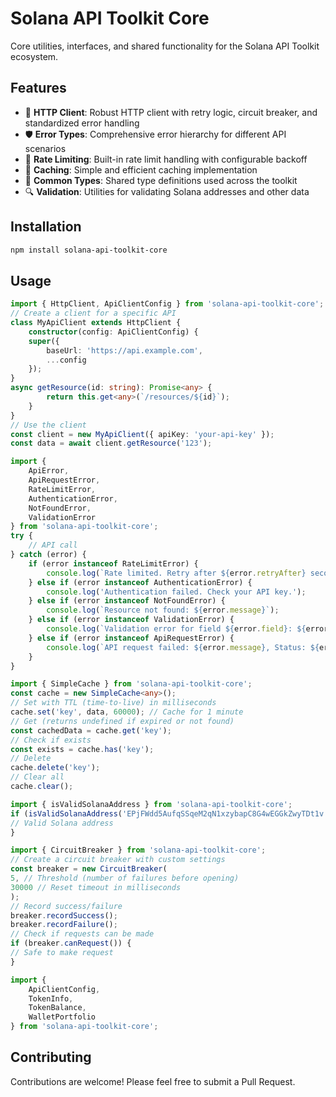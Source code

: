 # Solana API Toolkit Core

Core utilities, interfaces, and shared functionality for the Solana API Toolkit ecosystem.

## Features

- 🔄 **HTTP Client**: Robust HTTP client with retry logic, circuit breaker, and standardized error handling
- 🛡️ **Error Types**: Comprehensive error hierarchy for different API scenarios
- 🚦 **Rate Limiting**: Built-in rate limit handling with configurable backoff
- 💾 **Caching**: Simple and efficient caching implementation
- 🧩 **Common Types**: Shared type definitions used across the toolkit
- 🔍 **Validation**: Utilities for validating Solana addresses and other data

## Installation

```bash
npm install solana-api-toolkit-core
```

## Usage

```typescript
import { HttpClient, ApiClientConfig } from 'solana-api-toolkit-core';
// Create a client for a specific API
class MyApiClient extends HttpClient {
    constructor(config: ApiClientConfig) {
    super({
        baseUrl: 'https://api.example.com',
        ...config
    });
}
async getResource(id: string): Promise<any> {
        return this.get<any>(`/resources/${id}`);
    }
}
// Use the client
const client = new MyApiClient({ apiKey: 'your-api-key' });
const data = await client.getResource('123');
```

```typescript
import {
    ApiError,
    ApiRequestError,
    RateLimitError,
    AuthenticationError,
    NotFoundError,
    ValidationError
} from 'solana-api-toolkit-core';
try {
    // API call
} catch (error) {
    if (error instanceof RateLimitError) {
        console.log(`Rate limited. Retry after ${error.retryAfter} seconds`);
    } else if (error instanceof AuthenticationError) {
        console.log('Authentication failed. Check your API key.');
    } else if (error instanceof NotFoundError) {
        console.log(`Resource not found: ${error.message}`);
    } else if (error instanceof ValidationError) {
        console.log(`Validation error for field ${error.field}: ${error.message}`);
    } else if (error instanceof ApiRequestError) {
        console.log(`API request failed: ${error.message}, Status: ${error.statusCode}`);
    }
}
```

```typescript
import { SimpleCache } from 'solana-api-toolkit-core';
const cache = new SimpleCache<any>();
// Set with TTL (time-to-live) in milliseconds
cache.set('key', data, 60000); // Cache for 1 minute
// Get (returns undefined if expired or not found)
const cachedData = cache.get('key');
// Check if exists
const exists = cache.has('key');
// Delete
cache.delete('key');
// Clear all
cache.clear();
```

```typescript
import { isValidSolanaAddress } from 'solana-api-toolkit-core';
if (isValidSolanaAddress('EPjFWdd5AufqSSqeM2qN1xzybapC8G4wEGGkZwyTDt1v')) {
// Valid Solana address
}
```

```typescript
import { CircuitBreaker } from 'solana-api-toolkit-core';
// Create a circuit breaker with custom settings
const breaker = new CircuitBreaker(
5, // Threshold (number of failures before opening)
30000 // Reset timeout in milliseconds
);
// Record success/failure
breaker.recordSuccess();
breaker.recordFailure();
// Check if requests can be made
if (breaker.canRequest()) {
// Safe to make request
}
```

```typescript
import {
    ApiClientConfig,
    TokenInfo,
    TokenBalance,
    WalletPortfolio
} from 'solana-api-toolkit-core';
```

## Contributing

Contributions are welcome! Please feel free to submit a Pull Request.